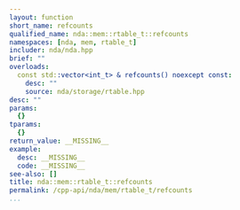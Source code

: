 ```yaml
---
layout: function
short_name: refcounts
qualified_name: nda::mem::rtable_t::refcounts
namespaces: [nda, mem, rtable_t]
includer: nda/nda.hpp
brief: ""
overloads:
  const std::vector<int_t> & refcounts() noexcept const:
    desc: ""
    source: nda/storage/rtable.hpp
desc: ""
params:
  {}
tparams:
  {}
return_value: __MISSING__
example:
  desc: __MISSING__
  code: __MISSING__
see-also: []
title: nda::mem::rtable_t::refcounts
permalink: /cpp-api/nda/mem/rtable_t/refcounts
...
```


